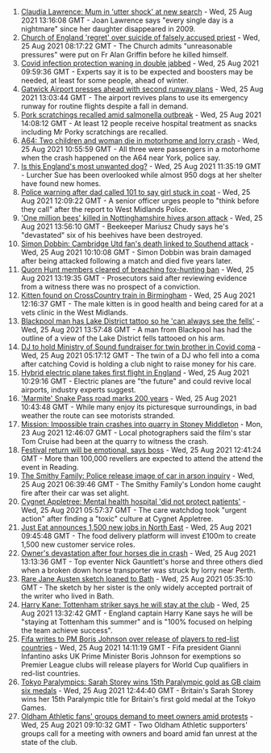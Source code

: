 1. [Claudia Lawrence: Mum in 'utter shock' at new search](https://www.bbc.co.uk/news/uk-england-york-north-yorkshire-58326788?at_medium=RSS&at_campaign=KARANGA) - Wed, 25 Aug 2021 13:16:08 GMT - Joan Lawrence says "every single day is a nightmare" since her daughter disappeared in 2009.
2. [Church of England 'regret' over suicide of falsely accused priest](https://www.bbc.co.uk/news/uk-england-london-58326903?at_medium=RSS&at_campaign=KARANGA) - Wed, 25 Aug 2021 08:17:22 GMT - The Church admits "unreasonable pressures" were put on Fr Alan Griffin before he killed himself.
3. [Covid infection protection waning in double jabbed](https://www.bbc.co.uk/news/health-58322882?at_medium=RSS&at_campaign=KARANGA) - Wed, 25 Aug 2021 09:59:36 GMT - Experts say it is to be expected and boosters may be needed, at least for some people, ahead of winter.
4. [Gatwick Airport presses ahead with second runway plans](https://www.bbc.co.uk/news/uk-england-sussex-58331705?at_medium=RSS&at_campaign=KARANGA) - Wed, 25 Aug 2021 13:03:44 GMT - The airport revives plans to use its emergency runway for routine flights despite a fall in demand.
5. [Pork scratchings recalled amid salmonella outbreak](https://www.bbc.co.uk/news/uk-england-manchester-58329447?at_medium=RSS&at_campaign=KARANGA) - Wed, 25 Aug 2021 14:08:12 GMT - At least 12 people receive hospital treatment as snacks including Mr Porky scratchings are recalled.
6. [A64: Two children and woman die in motorhome and lorry crash](https://www.bbc.co.uk/news/uk-england-york-north-yorkshire-58329545?at_medium=RSS&at_campaign=KARANGA) - Wed, 25 Aug 2021 10:55:59 GMT - All three were passengers in a motorhome when the crash happened on the A64 near York, police say.
7. [Is this England's most unwanted dog?](https://www.bbc.co.uk/news/uk-england-somerset-58330436?at_medium=RSS&at_campaign=KARANGA) - Wed, 25 Aug 2021 11:35:19 GMT - Lurcher Sue has been overlooked while almost 950 dogs at her shelter have found new homes.
8. [Police warning after dad called 101 to say girl stuck in coat](https://www.bbc.co.uk/news/uk-england-58329126?at_medium=RSS&at_campaign=KARANGA) - Wed, 25 Aug 2021 12:09:22 GMT - A senior officer urges people to "think before they call" after the report to West Midlands Police.
9. ['One million bees' killed in Nottinghamshire hives arson attack](https://www.bbc.co.uk/news/uk-england-nottinghamshire-58328226?at_medium=RSS&at_campaign=KARANGA) - Wed, 25 Aug 2021 13:56:10 GMT - Beekeeper Mariusz Chudy says he's "devastated" six of his beehives have been destroyed.
10. [Simon Dobbin: Cambridge Utd fan's death linked to Southend attack](https://www.bbc.co.uk/news/uk-england-essex-58328081?at_medium=RSS&at_campaign=KARANGA) - Wed, 25 Aug 2021 10:10:08 GMT - Simon Dobbin was brain damaged after being attacked following a match and died five years later.
11. [Quorn Hunt members cleared of breaching fox-hunting ban](https://www.bbc.co.uk/news/uk-england-leicestershire-58328233?at_medium=RSS&at_campaign=KARANGA) - Wed, 25 Aug 2021 13:19:35 GMT - Prosecutors said after reviewing evidence from a witness there was no prospect of a conviction.
12. [Kitten found on CrossCountry train in Birmingham](https://www.bbc.co.uk/news/uk-england-birmingham-58330648?at_medium=RSS&at_campaign=KARANGA) - Wed, 25 Aug 2021 12:16:37 GMT - The male kitten is in good health and being cared for at a vets clinic in the West Midlands.
13. [Blackpool man has Lake District tattoo so he 'can always see the fells'](https://www.bbc.co.uk/news/uk-england-cumbria-58333283?at_medium=RSS&at_campaign=KARANGA) - Wed, 25 Aug 2021 13:57:48 GMT - A man from Blackpool has had the outline of a view of the Lake District fells tattooed on his arm.
14. [DJ to hold Ministry of Sound fundraiser for twin brother in Covid coma](https://www.bbc.co.uk/news/uk-england-london-58320210?at_medium=RSS&at_campaign=KARANGA) - Wed, 25 Aug 2021 05:17:12 GMT - The twin of a DJ who fell into a coma after catching Covid is holding a club night to raise money for his care.
15. [Hybrid electric plane takes first flight in England](https://www.bbc.co.uk/news/uk-england-devon-58329161?at_medium=RSS&at_campaign=KARANGA) - Wed, 25 Aug 2021 10:29:16 GMT - Electric planes are "the future" and could revive local airports, industry experts suggest.
16. ['Marmite' Snake Pass road marks 200 years](https://www.bbc.co.uk/news/uk-england-derbyshire-58329767?at_medium=RSS&at_campaign=KARANGA) - Wed, 25 Aug 2021 10:43:48 GMT - While many enjoy its picturesque surroundings, in bad weather the route can see motorists stranded.
17. [Mission: Impossible train crashes into quarry in Stoney Middleton](https://www.bbc.co.uk/news/uk-england-derbyshire-58307832?at_medium=RSS&at_campaign=KARANGA) - Mon, 23 Aug 2021 12:46:07 GMT - Local photographers said the film's star Tom Cruise had been at the quarry to witness the crash.
18. [Festival return will be emotional, says boss](https://www.bbc.co.uk/news/uk-england-berkshire-58330366?at_medium=RSS&at_campaign=KARANGA) - Wed, 25 Aug 2021 12:41:24 GMT - More than 100,000 revellers are expected to attend the attend the event in Reading.
19. [The Smithy Family: Police release image of car in arson inquiry](https://www.bbc.co.uk/news/uk-england-london-58326906?at_medium=RSS&at_campaign=KARANGA) - Wed, 25 Aug 2021 06:39:46 GMT - The Smithy Family's London home caught fire after their car was set alight.
20. [Cygnet Appletree: Mental health hospital 'did not protect patients'](https://www.bbc.co.uk/news/uk-england-tyne-58323174?at_medium=RSS&at_campaign=KARANGA) - Wed, 25 Aug 2021 05:57:37 GMT - The care watchdog took "urgent action" after finding a "toxic" culture at Cygnet Appletree.
21. [Just Eat announces 1,500 new jobs in North East](https://www.bbc.co.uk/news/business-58277030?at_medium=RSS&at_campaign=KARANGA) - Wed, 25 Aug 2021 09:45:48 GMT - The food delivery platform will invest £100m to create 1,500 new customer service roles.
22. [Owner's devastation after four horses die in crash](https://www.bbc.co.uk/news/uk-scotland-58309717?at_medium=RSS&at_campaign=KARANGA) - Wed, 25 Aug 2021 13:13:36 GMT - Top eventer Nick Gauntlett's horse and three others died when a broken down horse transporter was struck by lorry near Perth.
23. [Rare Jane Austen sketch loaned to Bath](https://www.bbc.co.uk/news/uk-england-somerset-58320289?at_medium=RSS&at_campaign=KARANGA) - Wed, 25 Aug 2021 05:35:10 GMT - The sketch by her sister is the only widely accepted portrait of the writer who lived in Bath.
24. [Harry Kane: Tottenham striker says he will stay at the club](https://www.bbc.co.uk/sport/football/58331546?at_medium=RSS&at_campaign=KARANGA) - Wed, 25 Aug 2021 13:32:42 GMT - England captain Harry Kane says he will be "staying at Tottenham this summer" and is "100% focused on helping the team achieve success".
25. [Fifa writes to PM Boris Johnson over release of players to red-list countries](https://www.bbc.co.uk/sport/football/58333191?at_medium=RSS&at_campaign=KARANGA) - Wed, 25 Aug 2021 14:11:19 GMT - Fifa president Gianni Infantino asks UK Prime Minister Boris Johnson for exemptions so Premier League clubs will release players for World Cup qualifiers in red-list countries.
26. [Tokyo Paralympics: Sarah Storey wins 15th Paralympic gold as GB claim six medals](https://www.bbc.co.uk/sport/disability-sport/58326267?at_medium=RSS&at_campaign=KARANGA) - Wed, 25 Aug 2021 12:44:40 GMT - Britain's Sarah Storey wins her 15th Paralympic title for Britain's first gold medal at the Tokyo Games.
27. [Oldham Athletic fans' groups demand to meet owners amid protests](https://www.bbc.co.uk/sport/football/58320307?at_medium=RSS&at_campaign=KARANGA) - Wed, 25 Aug 2021 09:10:32 GMT - Two Oldham Athletic supporters' groups call for a meeting with owners and board amid fan unrest at the state of the club.
